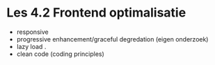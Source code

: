 # Les 4.2 Frontend optimalisatie
- responsive
- progressive enhancement/graceful degredation (eigen onderzoek)
- lazy load .
- clean code (coding principles)